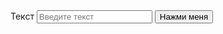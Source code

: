 <!DOCTYPE html>
<html lang="en">
<head>
    <meta charset="UTF-8">
    <meta name="viewport" content="width=device-width, initial-scale=1.0">
    <title>Document</title>
</head>
<body>
    <form action="#">
        <label>
            Текст
            <input id="text" type="text" placeholder="Введите текст">
        </label>
        <button id="submit" type="submit">Нажми меня</button>
    </form>
    <script>
        function input(){
            console.log(text.value);
        }
        text.addEventListener("keydown", input)
    </script>
</body>
</html>